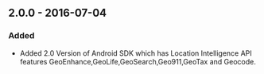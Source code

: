 ## 2.0.0 - 2016-07-04

### Added
- Added 2.0 Version of Android SDK which has Location Intelligence API features GeoEnhance,GeoLife,GeoSearch,Geo911,GeoTax and Geocode.
